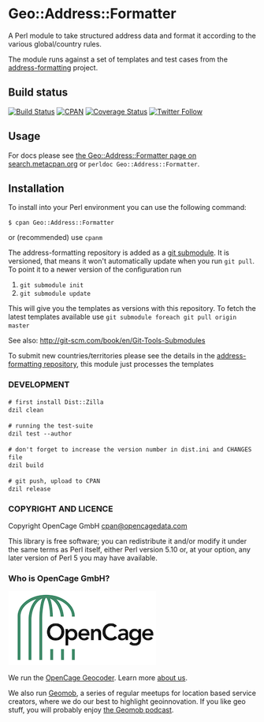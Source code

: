 
# Geo::Address::Formatter

A Perl module to take structured address data and format it
according to the various global/country rules.

The module runs against a set of templates and test cases from the
[address-formatting](https://github.com/opencagedata/address-formatting) project.

## Build status

[![Build Status](https://api.travis-ci.com/OpenCageData/perl-Geo-Address-Formatter.svg?branch=master)](https://travis-ci.com/github/OpenCageData/perl-Geo-Address-Formatter)
[![CPAN](https://img.shields.io/cpan/v/Geo-Address-Formatter.svg?style=flat-square)](https://metacpan.org/pod/Geo::Address::Formatter)
[![Coverage Status](https://coveralls.io/repos/github/OpenCageData/perl-Geo-Address-Formatter/badge.svg?branch=master)](https://coveralls.io/github/OpenCageData/perl-Geo-Address-Formatter?branch=master)
[![Twitter Follow](https://img.shields.io/twitter/follow/OpenCage?label=Follow%20OpenCage&style=social)](https://twitter.com/opencage)

## Usage

For docs please see [the Geo::Address::Formatter page on search.metacpan.org](https://metacpan.org/pod/Geo::Address::Formatter)
or `perldoc Geo::Address::Formatter`.

## Installation

To install into your Perl environment you can use the following command:

    $ cpan Geo::Address::Formatter

or (recommended) use `cpanm`

The address-formatting repository is added as a [git submodule](http://git-scm.com/book/en/Git-Tools-Submodules). It is
versioned, that means it won't automatically update when you run `git
pull`. To point it to a newer version of the configuration run

1. `git submodule init`
2. `git submodule update`

This will give you the templates as versions with this repository.
To fetch the latest templates available use
`git submodule foreach git pull origin master`

See also: <http://git-scm.com/book/en/Git-Tools-Submodules>

To submit new countries/territories please see the details in the
[address-formatting repository](https://github.com/opencagedata/address-formatting), this module just processes the templates

### DEVELOPMENT

    # first install Dist::Zilla
    dzil clean

    # running the test-suite
    dzil test --author

    # don't forget to increase the version number in dist.ini and CHANGES file
    dzil build

    # git push, upload to CPAN
    dzil release


### COPYRIGHT AND LICENCE

Copyright OpenCage GmbH
<cpan@opencagedata.com>

This library is free software; you can redistribute it and/or modify
it under the same terms as Perl itself, either Perl version 5.10 or,
at your option, any later version of Perl 5 you may have available.

### Who is OpenCage GmbH?

<a href="https://opencagedata.com"><img src="opencage_logo_300_150.png"></a>

We run the [OpenCage Geocoder](https://opencagedata.com). Learn more [about us](https://opencagedata.com/about). 

We also run [Geomob](https://thegeomob.com), a series of regular meetups for location based service creators, where we do our best to highlight geoinnovation. If you like geo stuff, you will probably enjoy [the Geomob podcast](https://thegeomob.com/podcast/).
